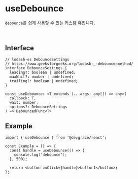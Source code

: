 # useDebounce
`debounce`를 쉽게 사용할 수 있는 커스텀 훅입니다.

<br />

## Interface
```tsx
// lodash-es DebounceSettings
// https://www.geeksforgeeks.org/lodash-_-debounce-method/
interface DebounceSettings {
  leading?: boolean | undefined;
  maxWait?: number | undefined;
  trailing?: boolean | undefined;
}

const useDebounce: <T extends (...args: any[]) => any>(
  callback: T, 
  wait: number, 
  options?: DebounceSettings
) => DebouncedFunc<T>
```

## Example

```tsx
import { useDebounce } from '@devgrace/react';

const Example = () => {
  const handle = useDebounce(() => {
    console.log('debounce');
  }, 500);

  return <button onClick={handle}>button1</button>;
};